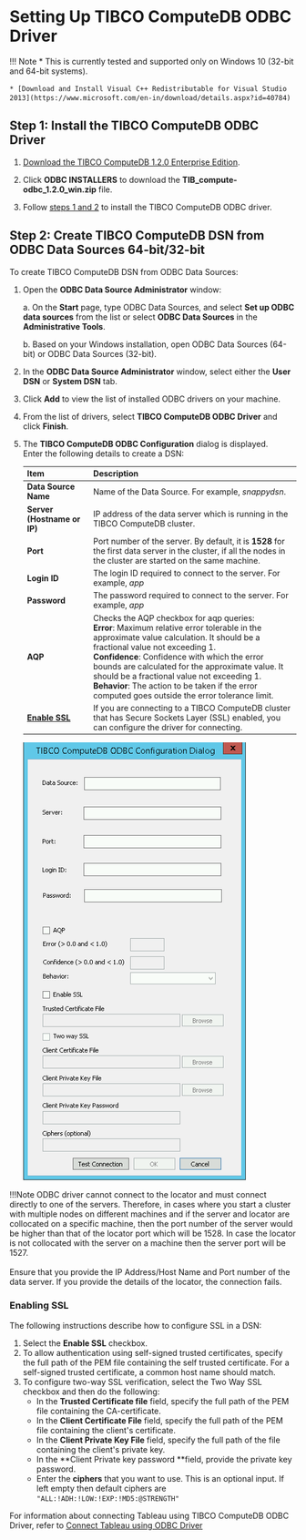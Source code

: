# Setting Up TIBCO ComputeDB ODBC Driver

!!! Note
	* This is currently tested and supported only on Windows 10 (32-bit and 64-bit systems).

    * [Download and Install Visual C++ Redistributable for Visual Studio 2013](https://www.microsoft.com/en-in/download/details.aspx?id=40784) 

## Step 1: Install the TIBCO ComputeDB ODBC Driver

1. [Download the TIBCO ComputeDB 1.2.0 Enterprise Edition](install.md#download-snappydata).

2. Click **ODBC INSTALLERS** to download the **TIB_compute-odbc_1.2.0_win.zip** file.

3. Follow [steps 1 and 2](howto/connect_using_odbc_driver.md) to install the TIBCO ComputeDB ODBC driver.

## Step 2: Create TIBCO ComputeDB DSN from ODBC Data Sources 64-bit/32-bit

To create TIBCO ComputeDB DSN from ODBC Data Sources:

1. Open the **ODBC Data Source Administrator** window:

	a. On the **Start** page, type ODBC Data Sources, and select **Set up ODBC data sources** from the list or select **ODBC Data Sources** in the **Administrative Tools**.

	b.  Based on your Windows installation, open ODBC Data Sources (64-bit) or ODBC Data Sources (32-bit).

2. In the **ODBC Data Source Administrator** window, select either the **User DSN** or **System DSN** tab. 

3. Click **Add** to view the list of installed ODBC drivers on your machine.

4. From the list of drivers, select **TIBCO ComputeDB ODBC Driver** and click **Finish**.

5. The **TIBCO ComputeDB ODBC Configuration** dialog is displayed. </br>Enter the following details to create a DSN:

	| Item  | Description |
	|--------|--------|
	|   **Data Source Name**     |  Name of the Data Source. For example, *snappydsn*.       |
	|     **Server (Hostname or IP)**   |      IP address of the data server which is running in the TIBCO ComputeDB cluster.|
	|  **Port**      |  Port number of the server. By default, it is **1528** for the first data server in the cluster, if all the nodes in the cluster are started on the same machine.      |
	|   **Login ID**     | The login ID required to connect to the server. For example, _app_       |
	|    **Password**     |  The password required to connect to the server. For example, _app_      |
	|  **AQP**      |   Checks the AQP checkbox for aqp queries:</br> **Error**: Maximum relative error tolerable in the approximate value calculation. It should be a fractional value not exceeding 1.</br> **Confidence**: Confidence with which the error bounds are calculated for the approximate value. It should be a fractional value not exceeding 1. </br>**Behavior**: The action to be taken if the error computed goes outside the error tolerance limit.   |
	|    [**Enable SSL**](#enabssl)    | If you are connecting to a TIBCO ComputeDB cluster that has Secure Sockets Layer (SSL) enabled, you can configure the driver for connecting.        |
    
    ![ODBC DSN UI](./Images/odbc_dsnUI.png)

	
!!!Note
	ODBC driver cannot connect to the locator and must connect directly to one of the servers. Therefore, in cases where you start a cluster with multiple nodes on different machines and if the server and locator are collocated on a specific machine, then the port number of the server would be higher than that of the locator port which will be 1528. In case the locator is not collocated with the server on a machine then the server port will be 1527. </br></br>Ensure that you provide the IP Address/Host Name and Port number of the data server. If you provide the details of the locator, the connection fails. 

<a id="enabssl"></a>
### Enabling SSL
The following instructions describe how to configure SSL in a DSN:

1.	Select the **Enable SSL** checkbox.
2.	To allow authentication using self-signed trusted certificates, specify the full path of the PEM file containing the self trusted certificate. For a self-signed trusted certificate, a common host name should match.
3.	To configure two-way SSL verification, select the Two Way SSL checkbox and then do the following:
	*	In the **Trusted Certificate file** field, specify the full path of the PEM file containing the CA-certificate.
	*	In the **Client Certificate File** field, specify the full path of the PEM file containing the client's certificate.
	*	In the **Client Private Key File** field, specify the full path of the file containing the client's private key.
	*	In the **Client Private key password **field, provide the private key password.
	*	Enter the **ciphers** that you want to use. This is an optional input. If left empty then default ciphers are `"ALL:!ADH:!LOW:!EXP:!MD5:@STRENGTH"`
	
For information about connecting Tableau using TIBCO ComputeDB ODBC Driver, refer to [Connect Tableau using ODBC Driver](./howto/tableauconnect.md#odbcdritab)

